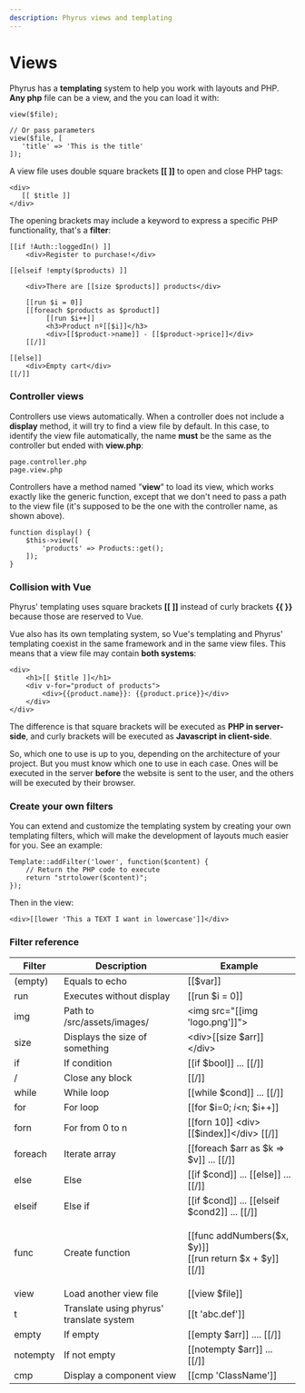 ```yaml
---
description: Phyrus views and templating
---
```


# Views

Phyrus has a **templating** system to help you work with layouts and PHP. **Any php** file can be a view, and the you can load it with:

```
view($file);

// Or pass parameters
view($file, [
   'title' => 'This is the title'
]);
```

A view file uses double square brackets **\[\[ ]]** to open and close PHP tags:

```
<div>
   [[ $title ]]
</div>
```

The opening brackets may include a keyword to express a specific PHP functionality, that's a **filter**:

```
[[if !Auth::loggedIn() ]]
    <div>Register to purchase!</div>
    
[[elseif !empty($products) ]]

    <div>There are [[size $products]] products</div>

    [[run $i = 0]]
    [[foreach $products as $product]]
         [[run $i++]]
         <h3>Product nº[[$i]]</h3>
         <div>[[$product->name]] - [[$product->price]]</div>
    [[/]]

[[else]]
    <div>Empty cart</div>
[[/]]
```

### Controller views

Controllers use views automatically. When a controller does not include a **display** method, it will try to find a view file by default. In this case, to identify the view file automatically, the name **must** be the same as the controller but ended with **view.php**:

```
page.controller.php
page.view.php
```

Controllers have a method named "**view**" to load its view, which works exactly like the generic function, except that we don't need to pass a path to the view file (it's supposed to be the one with the controller name, as shown above).

```
function display() {
    $this->view([
        'products' => Products::get();
    ]);
}
```

### Collision with Vue

Phyrus' templating uses square brackets **\[\[ ]]** instead of curly brackets **{{ }}** because those are reserved to Vue.

Vue also has its own templating system, so Vue's templating and Phyrus' templating coexist in the same framework and in the same view files. This means that a view file may contain **both systems**:

```
<div>
    <h1>[[ $title ]]</h1>
    <div v-for="product of products">
        <div>{{product.name}}: {{product.price}}</div>
    </div>
</div>
```

The difference is that square brackets will be executed as **PHP in server-side**, and curly brackets will be executed as **Javascript in client-side**.

So, which one to use is up to you, depending on the architecture of your project. But you must know which one to use in each case. Ones will be executed in the server **before** the website is sent to the user, and the others will be executed by their browser.

### Create your own filters

You can extend and customize the templating system by creating your own templating filters, which will make the development of layouts much easier for you. See an example:

```
Template::addFilter('lower', function($content) {
    // Return the PHP code to execute
    return "strtolower($content)";
});
```

Then in the view:

```
<div>[[lower 'This a TEXT I want in lowercase']]</div>
```

### Filter reference

| Filter   | Description                              | Example                                                               |
| -------- | ---------------------------------------- | --------------------------------------------------------------------- |
| (empty)  | Equals to echo                           | \[\[$var]]                                                            |
| run      | Executes without display                 | \[\[run $i = 0]]                                                      |
| img      | Path to /src/assets/images/              | \<img src="\[\[img 'logo.png']]">                                     |
| size     | Displays the size of something           | \<div>\[\[size $arr]]\</div>                                          |
| if       | If condition                             | \[\[if $bool]] ... \[\[/]]                                            |
| /        | Close any block                          | \[\[/]]                                                               |
| while    | While loop                               | \[\[while $cond]] ... \[\[/]]                                         |
| for      | For loop                                 | \[\[for $i=0; $i<$n; $i++]]                                           |
| forn     | For from 0 to n                          | \[\[forn 10]] \<div>\[\[$index]]\</div> \[\[/]]                       |
| foreach  | Iterate array                            | \[\[foreach $arr as $k => $v]] ... \[\[/]]                            |
| else     | Else                                     | \[\[if $cond]] ... \[\[else]] ... \[\[/]]                             |
| elseif   | Else if                                  | \[\[if $cond]] ... \[\[elseif $cond2]] ... \[\[/]]                    |
| func     | Create function                          | <p>[[func addNumbers($x, $y)]]<br>[[run return $x + $y]]<br>[[/]]</p> |
| view     | Load another view file                   | \[\[view $file]]                                                      |
| t        | Translate using phyrus' translate system | \[\[t 'abc.def']]                                                     |
| empty    | If empty                                 | \[\[empty $arr]] .... \[\[/]]                                         |
| notempty | If not empty                             | \[\[notempty $arr]] ... \[\[/]]                                       |
| cmp      | Display a component view                 | \[\[cmp 'ClassName']]                                                 |

